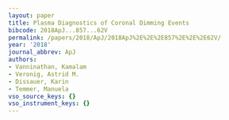 ```yaml
---
layout: paper
title: Plasma Diagnostics of Coronal Dimming Events
bibcode: 2018ApJ...857...62V
permalink: /papers/2018/ApJ/2018ApJ%2E%2E%2E857%2E%2E%2E62V/
year: '2018'
journal_abbrev: ApJ
authors:
- Vanninathan, Kamalam
- Veronig, Astrid M.
- Dissauer, Karin
- Temmer, Manuela
vso_source_keys: {}
vso_instrument_keys: {}
---
```

